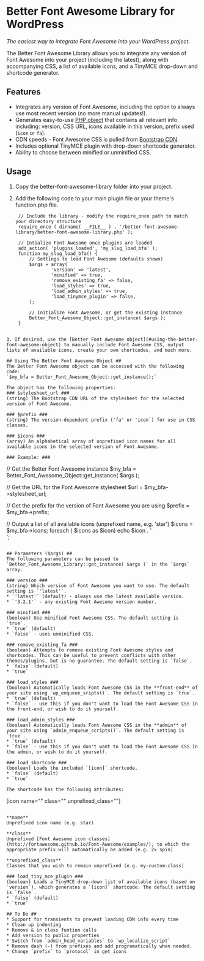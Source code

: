 Better Font Awesome Library for WordPress
===========================

*The easiest way to integrate Font Awesome into your WordPress project.*

The Better Font Awesome Library allows you to integrate any version of Font Awesome into your project (including the latest), along with accompanying CSS, a list of available icons, and a TinyMCE drop-down and shortcode generator.

## Features ##
* Integrates any version of Font Awesome, including the option to always use most recent version (no more manual updates!).
* Generates easy-to-use [PHP object](#using-the-better-font-awesome-object) that contains all relevant info including: version, CSS URL, icons available in this version, prefix used (`icon` or `fa`).
* CDN speeds - Font Awesome CSS is pulled from [Bootstrap CDN](http://www.bootstrapcdn.com/#fontawesome_tab).
* Includes optional TinyMCE plugin with drop-down shortcode generator.
* Ability to choose between minified or unminified CSS.

## Usage ##
1. Copy the better-font-awesome-library folder into your project.

2. Add the following code to your main plugin file or your theme's function.php file.
   ```
	// Include the library - modify the require_once path to match your directory structure
	require_once ( dirname( __FILE__ ) . '/better-font-awesome-library/better-font-awesome-library.php' );	

	// Intialize Font Awesome once plugins are loaded
	add_action( 'plugins_loaded', 'my_slug_load_bfa' );
	function my_slug_load_bfa() {
		// Settings to load Font Awesome (defaults shown)
		$args = array(
				'version' => 'latest',
				'minified' => true,
				'remove_existing_fa' => false,
				'load_styles' => true,
				'load_admin_styles' => true,
				'load_tinymce_plugin' => false,
		);
		
		// Initialize Font Awesome, or get the existing instance
		Better_Font_Awesome_Object::get_instance( $args );
	}
```

3. If desired, use the [Better Font Awesome object](#using-the-better-font-awesome-object) to manually include Font Awesome CSS, output lists of available icons, create your own shortcodes, and much more.

## Using The Better Font Awesome Object ##
The Better Font Awesome object can be accessed with the following code:  
`$my_bfa = Better_Font_Awesome_Object::get_instance();`

The object has the following properties:
### $stylesheet_url ###
(string) The Bootstrap CDN URL of the stylesheet for the selected version of Font Awesome.

### $prefix ###
(string) The version-dependent prefix ('fa' or 'icon`) for use in CSS classes.

### $icons ###
(array) An alphabetical array of unprefixed icon names for all available icons in the selected version of Font Awesome.

### Example: ###
```
// Get the Better Font Awesome instance
$my_bfa = Better_Font_Awesome_Object::get_instance( $args );

// Get the URL for the Font Awesome stylesheet
$url = $my_bfa->stylesheet_url;

// Get the prefix for the version of Font Awesome you are using
$prefix = $my_bfa->prefix;

// Output a list of all available icons (unprefixed name, e.g. 'star')
$icons = $my_bfa->icons;
foreach ( $icons as $icon)
	echo $icon . '<br />';
```

## Parameters ($args) ##
The following parameters can be passed to `Better_Font_Awesome_Library::get_instance( $args )` in the `$args` array.

### version ###
(string) Which version of Font Awesome you want to use. The default setting is `'latest'`.
* `'latest'` (default) - always use the latest available version.
* `'3.2.1'` - any existing Font Awesome version number.

### minified ###
(boolean) Use minified Font Awesome CSS. The default setting is `true`.
* `true` (default)
* `false` - uses unminified CSS.

### remove_existing_fa ###
(boolean) Attempts to remove existing Font Awesome styles and shortcodes. This can be useful to prevent conflicts with other themes/plugins, but is no guarantee. The default setting is `false`.
* `false` (default)
* `true`

### load_styles ###
(boolean) Automatically loads Font Awesome CSS in the **front-end** of your site using `wp_enqueue_sripts()`. The default setting is `true`.
* `true` (default)
* `false` - use this if you don't want to load the Font Awesome CSS in the front-end, or wish to do it yourself.

### load_admin_styles ###
(boolean) Automatically loads Font Awesome CSS in the **admin** of your site using `admin_enqueue_scripts()`. The default setting is `true`.
* `true` (default)
* `false` - use this if you don't want to load the Font Awesome CSS in the admin, or wish to do it yourself.

### load_shortcode ###
(boolean) Loads the included `[icon]` shortcode.
* `false` (default)
* `true`

The shortcode has the following attributes:
```
[icon name="" class="" unprefixed_class=""]
```

**name**  
Unprefixed icon name (e.g. star)

**class**  
Unprefixed [Font Awesome icon classes](http://fortawesome.github.io/Font-Awesome/examples/), to which the appropriate prefix will automatically be added (e.g. 2x spin)

**unprefixed_class**  
Classes that you wish to remain unprefixed (e.g. my-custom-class)

### load_tiny_mce_plugin ###
(boolean) Loads a TinyMCE drop-down list of available icons (based on `version`), which generates a `[icon]` shortcode. The default setting is `false`.
* `false` (default)
* `true`

## To Do ##
* Support for transients to prevent loading CDN info every time
* Clean up indenting
* Remove & in class funtion calls
* Add version to public properties
* Switch from `admin_head_variables` to `wp_localize_script`
* Remove dash (-) from prefixes and add programatically when needed.
* Change `prefix` to `protocol` in get_icons